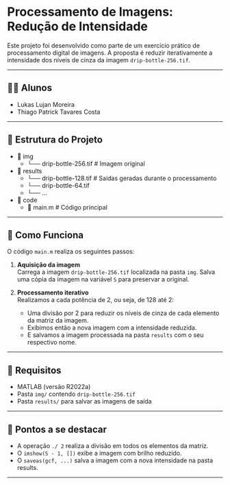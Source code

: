# Processamento de Imagens: Redução de Intensidade

Este projeto foi desenvolvido como parte de um exercício prático de processamento digital de imagens. A proposta é reduzir iterativamente a intensidade dos níveis de cinza da imagem `drip-bottle-256.tif`.

---

## 👨‍💻 Alunos

- Lukas Lujan Moreira  
- Thiago Patrick Tavares Costa  

---

## 📁 Estrutura do Projeto
  - 📁 img
    - └── drip-bottle-256.tif # Imagem original 
  - 📁 results
    - └── drip-bottle-128.tif # Saídas geradas durante o processamento
    - └── drip-bottle-64.tif
    - └── ... 
  - 📁 code
    - 📄 main.m # Código principal
---

## 🚀 Como Funciona

O código `main.m` realiza os seguintes passos:

1. **Aquisição da imagem**  
   Carrega a imagem `drip-bottle-256.tif` localizada na pasta `img`.
   Salva uma cópia da imagem na variável `S` para preservar a original.

2. **Processamento iterativo**  
   Realizamos a cada potência de 2, ou seja, de 128 até 2:
   - Uma divisão por 2 para reduzir os níveis de cinza de cada elemento da matriz da imagem.
   - Exibimos então a nova imagem com a intensidade reduzida.
   - E salvamos a imagem processada na pasta `results` com o seu respectivo nome.

---

## 📌 Requisitos

- MATLAB (versão R2022a)
- Pasta `img/` contendo `drip-bottle-256.tif`
- Pasta `results/` para salvar as imagens de saída

---

## 📝 Pontos a se destacar

- A operação `./ 2` realiza a divisão em todos os elementos da matriz.
- O `imshow(S - 1, [])` exibe a imagem com brilho reduzido.
- O `saveas(gcf, ...)` salva a imagem com a nova intensidade na pasta results.

---
